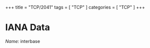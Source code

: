 +++
title = "TCP/2041"
tags = [ "TCP" ]
categories = [ "TCP" ]
+++

# IANA Data

_Name:_ interbase

